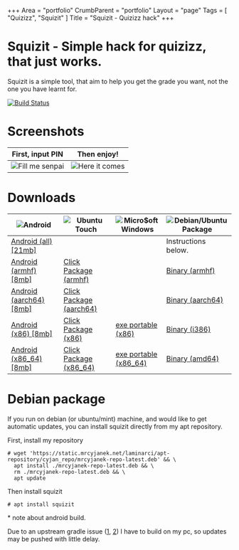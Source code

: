 +++
Area = "portfolio"
CrumbParent = "portfolio"
Layout = "page"
Tags = [ "Quizizz", "Squizit" ]
Title = "Squizit - Quizizz hack"
+++

# Squizit - Simple hack for quizizz, that just works.

Squizit is a simple tool, that aim to help you get the grade you want, not the one you have learnt for.

[![Build Status](https://ci.mrcyjanek.net/badge/build-squizit.svg)](https://ci.mrcyjanek.net/jobs/build-squizit)

# Screenshots

| First, input PIN | Then enjoy! |
| ---------------- | ----------- |
| ![Fill me senpai](https://mrcyjanek.net/projects/squizit/static/input-pin.png) | ![Here it comes](https://mrcyjanek.net/projects/squizit/static/answers.png) |

# Downloads

| ![Android](/static/icons/android-icon.svg) | ![Ubuntu Touch](/static/icons/ubuntu-icon.svg) | ![Micro$oft Windows](/static/icons/microsoft-icon.svg) | ![Debian/Ubuntu Package](/static/icons/debian-icon.svg) |
| --- | --- | --- | --- |
| [Android (all) [21mb]](https://static.mrcyjanek.net/laminarci/build-squizit/latest/squizit.android.all.apk) | | | Instructions below. |
| [Android (armhf) [8mb]](https://static.mrcyjanek.net/laminarci/build-squizit/latest/squizit.android.arm.apk) | [Click Package (armhf)](https://static.mrcyjanek.net/laminarci/build-squizit/latest/squizit_arm.click) | | [Binary (armhf)](https://static.mrcyjanek.net/laminarci/build-squizit/latest/squizit_linux_armhf) |
| [Android (aarch64) [8mb]](https://static.mrcyjanek.net/laminarci/build-squizit/latest/squizit.android.arm64.apk) | [Click Package (aarch64)](https://static.mrcyjanek.net/laminarci/build-squizit/latest/squizit_arm64.click) | | [Binary (aarch64)](https://static.mrcyjanek.net/laminarci/build-squizit/latest/squizit_linux_arm64) |
| [Android (x86) [8mb]](https://static.mrcyjanek.net/laminarci/build-squizit/latest/squizit.android.386.apk) | [Click Package (x86)]() | [exe portable (x86)](https://static.mrcyjanek.net/laminarci/build-squizit/13/squizit_windows_386.exe) | [Binary (i386)](https://static.mrcyjanek.net/laminarci/build-squizit/latest/squizit_linux_386) |
| [Android (x86_64) [8mb]](https://static.mrcyjanek.net/laminarci/build-squizit/latest/squizit.android.amd64.apk) | [Click Package (x86_64)](https://static.mrcyjanek.net/laminarci/build-squizit/latest/squizit_amd64.click) | [exe portable (x86_64)](https://static.mrcyjanek.net/laminarci/build-squizit/latest/squizit_windows_amd64.exe) | [Binary (amd64)](https://static.mrcyjanek.net/laminarci/build-squizit/latest/squizit_linux_amd64) |

# Debian package

If you run on debian (or ubuntu/mint) machine, and would like to get automatic updates, you can install squizit directly from my apt repository.

First, install my repository

```plain
# wget 'https://static.mrcyjanek.net/laminarci/apt-repository/cyjan_repo/mrcyjanek-repo-latest.deb' && \
  apt install ./mrcyjanek-repo-latest.deb && \
  rm ./mrcyjanek-repo-latest.deb && \
  apt update
```

Then install squizit

```plain
# apt install squizit
```

\* note about android build.

Due to an upstream gradle issue ([1](https://github.com/gradle/gradle/issues/14528), [2](https://github.com/gradle/gradle/issues/12731)) I have to build on my pc, so updates may be pushed with little delay.